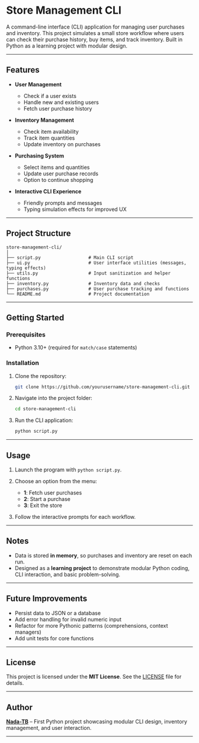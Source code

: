 # Store Management CLI

A command-line interface (CLI) application for managing user purchases and inventory. This project simulates a small store workflow where users can check their purchase history, buy items, and track inventory. Built in Python as a learning project with modular design.

---

## Features

* **User Management**

  * Check if a user exists
  * Handle new and existing users
  * Fetch user purchase history

* **Inventory Management**

  * Check item availability
  * Track item quantities
  * Update inventory on purchases

* **Purchasing System**

  * Select items and quantities
  * Update user purchase records
  * Option to continue shopping

* **Interactive CLI Experience**

  * Friendly prompts and messages
  * Typing simulation effects for improved UX

---

## Project Structure

```
store-management-cli/
│
├── script.py                  # Main CLI script
├── ui.py                      # User interface utilities (messages, typing effects)
├── utils.py                   # Input sanitization and helper functions
├── inventory.py               # Inventory data and checks
├── purchases.py               # User purchase tracking and functions
└── README.md                  # Project documentation
```

---

## Getting Started

### Prerequisites

* Python 3.10+ (required for `match/case` statements)

### Installation

1. Clone the repository:

   ```bash
   git clone https://github.com/yourusername/store-management-cli.git
   ```
2. Navigate into the project folder:

   ```bash
   cd store-management-cli
   ```
3. Run the CLI application:

   ```bash
   python script.py
   ```

---

## Usage

1. Launch the program with `python script.py`.

2. Choose an option from the menu:

   * **1**: Fetch user purchases
   * **2**: Start a purchase
   * **3**: Exit the store

3. Follow the interactive prompts for each workflow.

---

## Notes

* Data is stored **in memory**, so purchases and inventory are reset on each run.
* Designed as a **learning project** to demonstrate modular Python coding, CLI interaction, and basic problem-solving.

---

## Future Improvements

* Persist data to JSON or a database
* Add error handling for invalid numeric input
* Refactor for more Pythonic patterns (comprehensions, context managers)
* Add unit tests for core functions

---

## License

This project is licensed under the **MIT License**. See the [LICENSE](LICENSE) file for details.

---

## Author

**[Nada-TB](https://github.com/Nada-TB)** – First Python project showcasing modular CLI design, inventory management, and user interaction.

---
